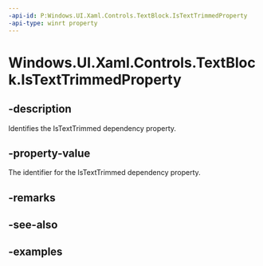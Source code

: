 ```yaml
---
-api-id: P:Windows.UI.Xaml.Controls.TextBlock.IsTextTrimmedProperty
-api-type: winrt property
---
```


<!-- Property syntax.
public DependencyProperty IsTextTrimmedProperty { get; }
-->

# Windows.UI.Xaml.Controls.TextBlock.IsTextTrimmedProperty

## -description

Identifies the IsTextTrimmed dependency property.



## -property-value

The identifier for the IsTextTrimmed dependency property.

## -remarks

## -see-also

## -examples

